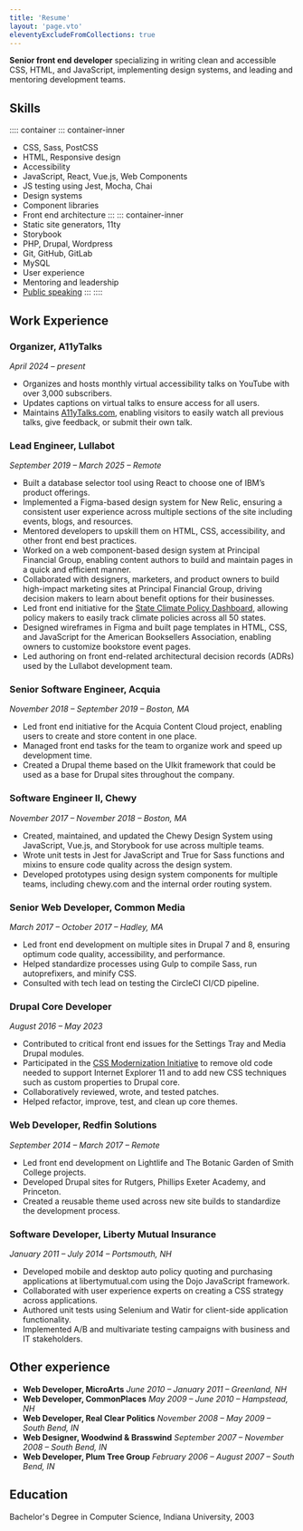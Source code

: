 ```yaml
---
title: 'Resume'
layout: 'page.vto'
eleventyExcludeFromCollections: true
---
```

**Senior front end developer** specializing in writing clean and accessible CSS, HTML, and JavaScript, implementing design systems, and leading and mentoring development teams.

## Skills

:::: container
::: container-inner
* CSS, Sass, PostCSS
* HTML, Responsive design
* Accessibility
* JavaScript, React, Vue.js, Web Components
* JS testing using Jest, Mocha, Chai
* Design systems
* Component libraries
* Front end architecture
:::
::: container-inner
* Static site generators, 11ty
* Storybook
* PHP, Drupal, Wordpress
* Git, GitHub, GitLab
* MySQL
* User experience
* Mentoring and leadership
* [Public speaking](/speaking)
:::
::::

## Work Experience
### Organizer, A11yTalks
*April 2024 – present*
* Organizes and hosts monthly virtual accessibility talks on YouTube with over 3,000 subscribers.
* Updates captions on virtual talks to ensure access for all users.
* Maintains [A11yTalks.com](https://a11ytalks.com), enabling visitors to easily watch all previous talks, give feedback, or submit their own talk.

### Lead Engineer, Lullabot
*September 2019 – March 2025 – Remote*
* Built a database selector tool using React to choose one of IBM’s product offerings.
* Implemented a Figma-based design system for New Relic, ensuring a consistent user experience across multiple sections of the site including events, blogs, and resources.
* Mentored developers to upskill them on HTML, CSS, accessibility, and other front end best practices.
* Worked on a web component-based design system at Principal Financial Group, enabling content authors to build and maintain pages in a quick and efficient manner.
* Collaborated with designers, marketers, and product owners to build high-impact marketing sites at Principal Financial Group, driving decision makers to learn about benefit options for their businesses.
* Led front end initiative for the [State Climate Policy Dashboard](https://www.climatepolicydashboard.org), allowing policy makers to easily track climate policies across all 50 states.
* Designed wireframes in Figma and built page templates in HTML, CSS, and JavaScript for the American Booksellers Association, enabling owners to customize bookstore event pages.
* Led authoring on front end-related architectural decision records (ADRs) used by the Lullabot development team.

### Senior Software Engineer, Acquia
*November 2018 – September 2019 – Boston, MA*
* Led front end initiative for the Acquia Content Cloud project, enabling users to create and store content in one place.
* Managed front end tasks for the team to organize work and speed up development time.
* Created a Drupal theme based on the UIkit framework that could be used as a base for Drupal sites throughout the company.

### Software Engineer II, Chewy
*November 2017 – November 2018 – Boston, MA*
* Created, maintained, and updated the Chewy Design System using JavaScript, Vue.js, and Storybook for use across multiple teams.
* Wrote unit tests in Jest for JavaScript and True for Sass functions and mixins to ensure code quality across the design system.
* Developed prototypes using design system components for multiple teams, including chewy.com and the internal order routing system.

### Senior Web Developer, Common Media
*March 2017 – October 2017 – Hadley, MA*
* Led front end development on multiple sites in Drupal 7 and 8, ensuring optimum code quality, accessibility, and performance.
* Helped standardize processes using Gulp to compile Sass, run autoprefixers, and minify CSS.
* Consulted with tech lead on testing the CircleCI CI/CD pipeline.

### Drupal Core Developer
*August 2016 – May 2023*
* Contributed to critical front end issues for the Settings Tray and Media Drupal modules.
* Participated in the [CSS Modernization Initiative](https://www.drupal.org/project/drupal/issues/3254529) to remove old code needed to support Internet Explorer 11 and to add new CSS techniques such as custom properties to Drupal core.
* Collaboratively reviewed, wrote, and tested patches.
* Helped refactor, improve, test, and clean up core themes.

### Web Developer, Redfin Solutions
*September 2014 – March 2017 – Remote*
* Led front end development on Lightlife and The Botanic Garden of Smith College projects.
* Developed Drupal sites for Rutgers, Phillips Exeter Academy, and Princeton.
* Created a reusable theme used across new site builds to standardize the development process.

### Software Developer, Liberty Mutual Insurance
*January 2011 – July 2014 – Portsmouth, NH*
* Developed mobile and desktop auto policy quoting and purchasing applications at libertymutual.com using the Dojo JavaScript framework.
* Collaborated with user experience experts on creating a CSS strategy across applications.
* Authored unit tests using Selenium and Watir for client-side application functionality.
* Implemented A/B and multivariate testing campaigns with business and IT stakeholders.

## Other experience
* **Web Developer, MicroArts**
  *June 2010 – January 2011 – Greenland, NH*
* **Web Developer, CommonPlaces**
  *May 2009 – June 2010 – Hampstead, NH*
* **Web Developer, Real Clear Politics**
  *November 2008 – May 2009 – South Bend, IN*
* **Web Designer, Woodwind & Brasswind**
  *September 2007 – November 2008 – South Bend, IN*
* **Web Developer, Plum Tree Group**
  *February 2006 – August 2007 – South Bend, IN*

## Education
Bachelor's Degree in Computer Science, Indiana University, 2003

